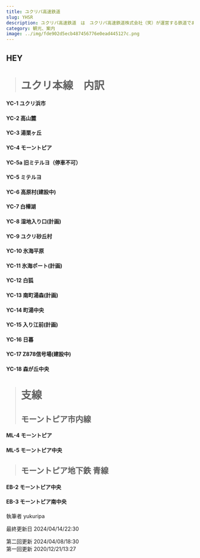 ```yaml
---
title: ユクリパ高速鉄道
slug: YHSR
description: ユクリパ高速鉄道　は　ユクリパ高速鉄道株式会社（笑）が運営する鉄道である。
category: 観光、案内
image: ../img/fde902d5ecb487456776e0ead445127c.png
---
```

## HEY

> # ユクリ本線　内訳

#### YC-1 ユクリ浜市

#### YC-2 高山麓

#### YC-3 湯栗ヶ丘

#### YC-4 モーントピア

#### YC-5a 旧ミテルヨ（停車不可）

#### YC-5 ミテルヨ

#### YC-6 高原村(建設中)

#### YC-7 白樺湖

#### Y﻿C-8 湿地入り口(計画)

#### Y﻿C-9 ユクリ砂丘村

#### Y﻿C-10 氷海平原

#### Y﻿C-11 氷海ポート(計画)

#### YC-12 白狐

#### Y﻿C-13 南町湯森(計画)

#### Y﻿C-14 町湯中央

#### Y﻿C-15 入り江前(計画)

#### Y﻿C-16 日暮

#### Y﻿C-17 Z878信号場(建設中)

#### YC-18 森が丘中央

> # 支線
>
> ## モーントピア市内線

#### ML-4 モーントピア

#### ML-5 モーントピア中央

> ## モーントピア地下鉄 青線

#### EB-2 モーントピア中央

#### EB-3 モーントピア南中央

執筆者 yukuripa 

最終更新日 2024/04/14/22:30

第二回更新 2024/04/08/18:30\
第一回更新 2020/12/21/13:27
